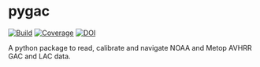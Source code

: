 pygac
=====

[![Build](https://github.com/pytroll/pygac/actions/workflows/ci.yaml/badge.svg)](https://github.com/pytroll/pygac/actions/workflows/ci.yaml)
[![Coverage](https://codecov.io/gh/pytroll/pygac/branch/main/graph/badge.svg?token=DQMgf2LxuM)](https://codecov.io/gh/pytroll/pygac)
[![DOI](https://zenodo.org/badge/DOI/10.5281/zenodo.5832775.svg)](https://doi.org/10.5281/zenodo.5832775)


A python package to read, calibrate and navigate NOAA and Metop AVHRR GAC and LAC data.


